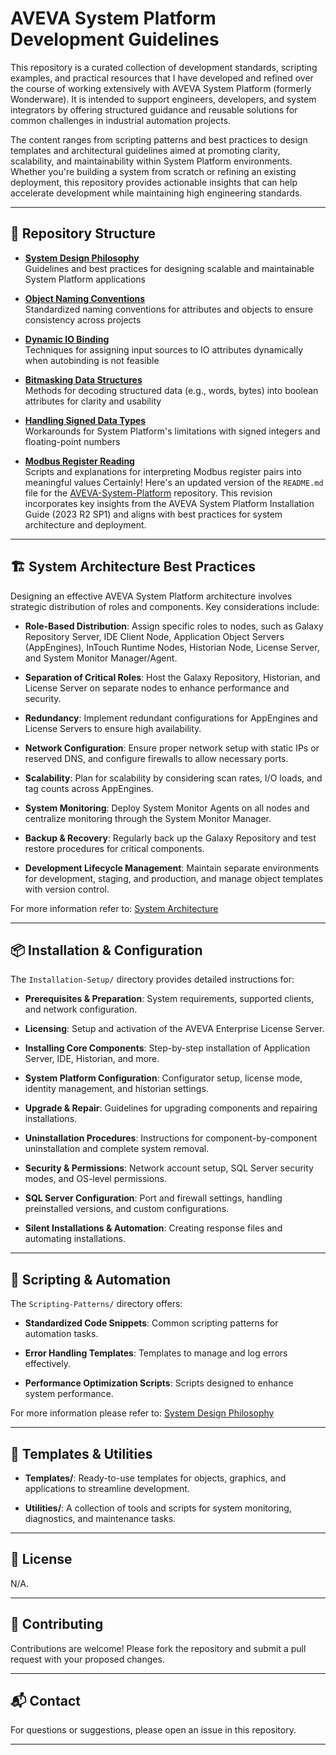 # AVEVA System Platform Development Guidelines

This repository is a curated collection of development standards, scripting examples, and practical resources that I have developed and refined over the course of working extensively with AVEVA System Platform (formerly Wonderware). It is intended to support engineers, developers, and system integrators by offering structured guidance and reusable solutions for common challenges in industrial automation projects.

The content ranges from scripting patterns and best practices to design templates and architectural guidelines aimed at promoting clarity, scalability, and maintainability within System Platform environments. Whether you're building a system from scratch or refining an existing deployment, this repository provides actionable insights that can help accelerate development while maintaining high engineering standards.

---

## 📂 Repository Structure

- **[System Design Philosophy](System-Design-Philosophy/)**  
Guidelines and best practices for designing scalable and maintainable System Platform applications

- **[Object Naming Conventions](https://github.com/PabloAsensiGarcia/AVEVA-System-Platform/blob/main/System-Design-Philosophy/2.%20Attribute%20Structure.md)**  
Standardized naming conventions for attributes and objects to ensure consistency across projects

- **[Dynamic IO Binding](https://github.com/PabloAsensiGarcia/AVEVA-System-Platform/blob/main/System-Design-Philosophy/3.1%20IO%20Binding%20Script.md)**  
Techniques for assigning input sources to IO attributes dynamically when autobinding is not feasible

- **[Bitmasking Data Structures](https://github.com/PabloAsensiGarcia/AVEVA-System-Platform/blob/main/System-Design-Philosophy/4.1%20Data%20Structures.md)**  
Methods for decoding structured data (e.g., words, bytes) into boolean attributes for clarity and usability

- **[Handling Signed Data Types](https://github.com/PabloAsensiGarcia/AVEVA-System-Platform/blob/main/System-Design-Philosophy/4.1%20Data%20Structures.md)**  
Workarounds for System Platform's limitations with signed integers and floating-point numbers

- **[Modbus Register Reading](https://github.com/PabloAsensiGarcia/AVEVA-System-Platform/blob/main/System-Design-Philosophy/4.1%20Data%20Structures.md)**  
Scripts and explanations for interpreting Modbus register pairs into meaningful values
Certainly! Here's an updated version of the `README.md` file for the [AVEVA-System-Platform](https://github.com/PabloAsensiGarcia/AVEVA-System-Platform) repository. This revision incorporates key insights from the AVEVA System Platform Installation Guide (2023 R2 SP1) and aligns with best practices for system architecture and deployment.

---

## 🏗️ System Architecture Best Practices

Designing an effective AVEVA System Platform architecture involves strategic distribution of roles and components. Key considerations include:

- **Role-Based Distribution**: Assign specific roles to nodes, such as Galaxy Repository Server, IDE Client Node, Application Object Servers (AppEngines), InTouch Runtime Nodes, Historian Node, License Server, and System Monitor Manager/Agent.

- **Separation of Critical Roles**: Host the Galaxy Repository, Historian, and License Server on separate nodes to enhance performance and security.

- **Redundancy**: Implement redundant configurations for AppEngines and License Servers to ensure high availability.

- **Network Configuration**: Ensure proper network setup with static IPs or reserved DNS, and configure firewalls to allow necessary ports.

- **Scalability**: Plan for scalability by considering scan rates, I/O loads, and tag counts across AppEngines.

- **System Monitoring**: Deploy System Monitor Agents on all nodes and centralize monitoring through the System Monitor Manager.

- **Backup & Recovery**: Regularly back up the Galaxy Repository and test restore procedures for critical components.

- **Development Lifecycle Management**: Maintain separate environments for development, staging, and production, and manage object templates with version control.

For more information refer to: 
[System Architecture](https://github.com/PabloAsensiGarcia/AVEVA-System-Platform/tree/main/System-Architecture)

---

## 📦 Installation & Configuration

The `Installation-Setup/` directory provides detailed instructions for:

- **Prerequisites & Preparation**: System requirements, supported clients, and network configuration.

- **Licensing**: Setup and activation of the AVEVA Enterprise License Server.

- **Installing Core Components**: Step-by-step installation of Application Server, IDE, Historian, and more.

- **System Platform Configuration**: Configurator setup, license mode, identity management, and historian settings.

- **Upgrade & Repair**: Guidelines for upgrading components and repairing installations.

- **Uninstallation Procedures**: Instructions for component-by-component uninstallation and complete system removal.

- **Security & Permissions**: Network account setup, SQL Server security modes, and OS-level permissions.

- **SQL Server Configuration**: Port and firewall settings, handling preinstalled versions, and custom configurations.

- **Silent Installations & Automation**: Creating response files and automating installations.

---

## 🧰 Scripting & Automation

The `Scripting-Patterns/` directory offers:

- **Standardized Code Snippets**: Common scripting patterns for automation tasks.

- **Error Handling Templates**: Templates to manage and log errors effectively.

- **Performance Optimization Scripts**: Scripts designed to enhance system performance.

For more information please refer to:
[System Design Philosophy](https://github.com/PabloAsensiGarcia/AVEVA-System-Platform/tree/main/System-Design-Philosophy)

---

## 🎨 Templates & Utilities

- **Templates/**: Ready-to-use templates for objects, graphics, and applications to streamline development.

- **Utilities/**: A collection of tools and scripts for system monitoring, diagnostics, and maintenance tasks.

---

## 📄 License

N/A.

---

## 🤝 Contributing

Contributions are welcome! Please fork the repository and submit a pull request with your proposed changes.

---

## 📬 Contact

For questions or suggestions, please open an issue in this repository.

---
